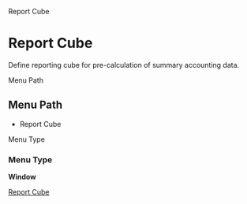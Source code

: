 
Report Cube
# Report Cube


Define reporting cube for pre-calculation of summary accounting data.

Menu Path
## Menu Path



- Report Cube

Menu Type
### Menu Type

**Window**


[Report Cube](../../functional-guide/window/window-report-cube.md)
